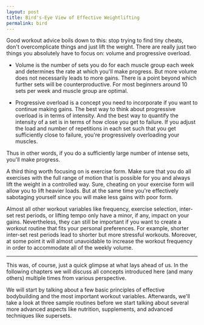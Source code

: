 ```yaml
---
layout: post
title: Bird's-Eye View of Effective Weightlifting
permalink: bird
---
```




Good workout advice boils down to this: stop trying to find tiny cheats,
don't overcomplicate things and just lift the weight. There are really
just two things you absolutely have to focus on: volume and progressive
overload.

-   Volume is the number of sets you do for each muscle group each week
    and determines the rate at which you'll make progress. But more
    volume does not necessarily leads to more gains. There is a point
    beyond which further sets will be counterproductive. For most
    beginners around 10 sets per week and muscle group are optimal.

-   Progressive overload is a concept you need to incorporate if you
    want to continue making gains. The best way to think about
    progressive overload is in terms of intensity. And the best way to
    quantify the intensity of a set is in terms of how close you get to
    failure. If you adjust the load and number of repetitions in each
    set such that you get sufficiently close to failure, you're
    progressively overloading your muscles.

Thus in other words, if you do a sufficiently large number of intense
sets, you'll make progress.

A third thing worth focusing on is exercise form. Make sure that you do
all exercises with the full range of motion that is possible for you and
always lift the weight in a controlled way. Sure, cheating on your
exercise form will allow you to lift heavier loads. But at the same time
you're effectively sabotaging yourself since you will make less gains
with poor form.

Almost all other workout variables like frequency, exercise selection,
inter-set rest periods, or lifting tempo only have a minor, if any,
impact on your gains. Nevertheless, they can still be important if you
want to create a workout routine that fits your personal preferences.
For example, shorter inter-set rest periods lead to shorter but more
stressful workouts. Moreover, at some point it will almost unavoidable
to increase the workout frequency in order to accommodate all of the
weekly volume.

------------------------------------------------------------------------

This was, of course, just a quick glimpse at what lays ahead of us. In
the following chapters we will discuss all concepts introduced here (and
many others) multiple times from various perspective.

We will start by talking about a few basic principles of effective
bodybuilding and the most important workout variables. Afterwards, we'll
take a look at three sample routines before we start talking about
several more advanced aspects like nutrition, supplements, and advanced
techniques like supersets.